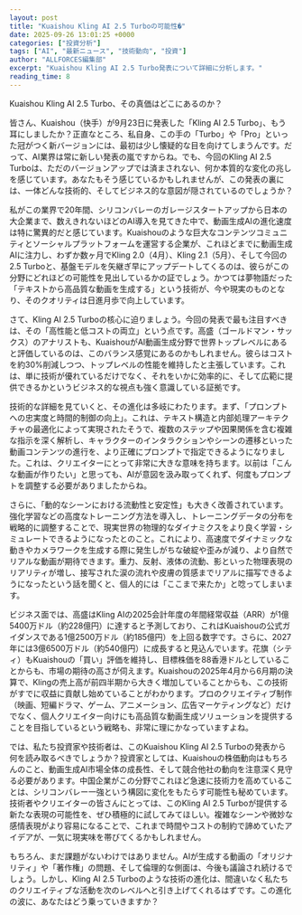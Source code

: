 ```yaml
---
layout: post
title: "Kuaishou Kling AI 2.5 Turboの可能性�"
date: 2025-09-26 13:01:25 +0000
categories: ["投資分析"]
tags: ["AI", "最新ニュース", "技術動向", "投資"]
author: "ALLFORCES編集部"
excerpt: "Kuaishou Kling AI 2.5 Turbo発表について詳細に分析します。"
reading_time: 8
---
```


Kuaishou Kling AI 2.5 Turbo、その真価はどこにあるのか？

皆さん、Kuaishou（快手）が9月23日に発表した「Kling AI 2.5 Turbo」、もう耳にしましたか？正直なところ、私自身、この手の「Turbo」や「Pro」といった冠がつく新バージョンには、最初は少し懐疑的な目を向けてしまうんです。だって、AI業界は常に新しい発表の嵐ですからね。でも、今回のKling AI 2.5 Turboは、ただのバージョンアップでは済まされない、何か本質的な変化の兆しを感じています。あなたもそう感じているかもしれませんが、この発表の裏には、一体どんな技術的、そしてビジネス的な意図が隠されているのでしょうか？

私がこの業界で20年間、シリコンバレーのガレージスタートアップから日本の大企業まで、数えきれないほどのAI導入を見てきた中で、動画生成AIの進化速度は特に驚異的だと感じています。Kuaishouのような巨大なコンテンツコミュニティとソーシャルプラットフォームを運営する企業が、これほどまでに動画生成AIに注力し、わずか数ヶ月でKling 2.0（4月）、Kling 2.1（5月）、そして今回の2.5 Turboと、基盤モデルを矢継ぎ早にアップデートしてくるのは、彼らがこの分野にどれほどの可能性を見出しているかの証でしょう。かつては夢物語だった「テキストから高品質な動画を生成する」という技術が、今や現実のものとなり、そのクオリティは日進月歩で向上しています。

さて、Kling AI 2.5 Turboの核心に迫りましょう。今回の発表で最も注目すべきは、その「高性能と低コストの両立」という点です。高盛（ゴールドマン・サックス）のアナリストも、KuaishouがAI動画生成分野で世界トップレベルにあると評価しているのは、このバランス感覚にあるのかもしれません。彼らはコストを約30%削減しつつ、トップレベルの性能を維持したと主張しています。これは、単に技術が優れているだけでなく、それをいかに効率的に、そして広範に提供できるかというビジネス的な視点も強く意識している証拠です。

技術的な詳細を見ていくと、その進化は多岐にわたります。まず、「プロンプトへの忠実度と時間的制御の向上」。これは、テキスト構造と内部処理アーキテクチャの最適化によって実現されたそうで、複数のステップや因果関係を含む複雑な指示を深く解析し、キャラクターのインタラクションやシーンの遷移といった動画コンテンツの進行を、より正確にプロンプトで指定できるようになりました。これは、クリエイターにとって非常に大きな意味を持ちます。以前は「こんな動画が作りたい」と思っても、AIが意図を汲み取ってくれず、何度もプロンプトを調整する必要がありましたからね。

さらに、「動的なシーンにおける流動性と安定性」も大きく改善されています。強化学習などの高度なトレーニング方法を導入し、トレーニングデータの分布を戦略的に調整することで、現実世界の物理的なダイナミクスをより良く学習・シミュレートできるようになったとのこと。これにより、高速度でダイナミックな動きやカメラワークを生成する際に発生しがちな破綻や歪みが減り、より自然でリアルな動画が期待できます。重力、反射、液体の流動、影といった物理表現のリアリティが増し、接写された涙の流れや皮膚の質感までリアルに描写できるようになったという話を聞くと、個人的には「ここまで来たか」と唸ってしまいます。

ビジネス面では、高盛はKling AIの2025会計年度の年間経常収益（ARR）が1億5400万ドル（約228億円）に達すると予測しており、これはKuaishouの公式ガイダンスである1億2500万ドル（約185億円）を上回る数字です。さらに、2027年には3億6500万ドル（約540億円）に成長すると見込んでいます。花旗（シティ）もKuaishouの「買い」評価を維持し、目標株価を88香港ドルとしていることからも、市場の期待の高さが伺えます。Kuaishouの2025年4月から6月期の決算で、Klingの売上高が前四半期から大きく増加していることからも、この技術がすでに収益に貢献し始めていることがわかります。プロのクリエイティブ制作（映画、短編ドラマ、ゲーム、アニメーション、広告マーケティングなど）だけでなく、個人クリエイター向けにも高品質な動画生成ソリューションを提供することを目指しているという戦略も、非常に理にかなっていますよね。

では、私たち投資家や技術者は、このKuaishou Kling AI 2.5 Turboの発表から何を読み取るべきでしょうか？投資家としては、Kuaishouの株価動向はもちろんのこと、動画生成AI市場全体の成長性、そして競合他社の動向を注意深く見守る必要があります。中国企業がこの分野でこれほど急速に技術力を高めていることは、シリコンバレー一強という構図に変化をもたらす可能性も秘めています。技術者やクリエイターの皆さんにとっては、このKling AI 2.5 Turboが提供する新たな表現の可能性を、ぜひ積極的に試してみてほしい。複雑なシーンや微妙な感情表現がより容易になることで、これまで時間やコストの制約で諦めていたアイデアが、一気に現実味を帯びてくるかもしれません。

もちろん、まだ課題がないわけではありません。AIが生成する動画の「オリジナリティ」や「著作権」の問題、そして倫理的な側面は、今後も議論され続けるでしょう。しかし、Kling AI 2.5 Turboのような技術の進化は、間違いなく私たちのクリエイティブな活動を次のレベルへと引き上げてくれるはずです。この進化の波に、あなたはどう乗っていきますか？

